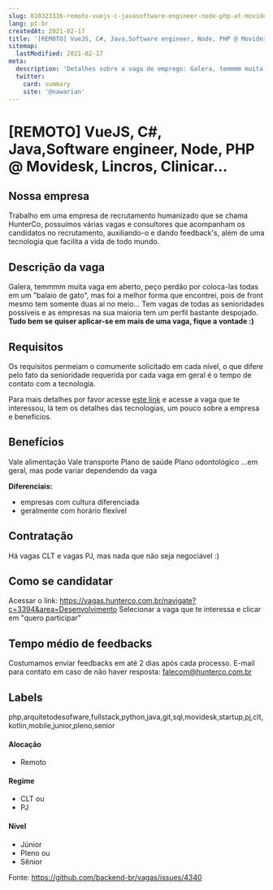 ```yaml
---
slug: 810323316-remoto-vuejs-c-javasoftware-engineer-node-php-at-movidesk-lincros-clinicar
lang: pt-br
createdAt: 2021-02-17
title: '[REMOTO] VueJS, C#, Java,Software engineer, Node, PHP @ Movidesk, Lincros, Clinicar... - Vaga de Emprego'
sitemap:
  lastModified: 2021-02-17
meta:
  description: 'Detalhes sobre a vaga de emprego: Galera, temmmm muita vaga em aberto, peço perdão por coloca-las todas em um "balaio de gato", mas foi a melhor forma que encontrei, pois de front mesmo tem somente duas ai no meio... Tem vagas de todas as senioridades possíveis e as empresas na sua maioria tem um perfil bastante despojado. **Tudo bem se quiser aplicar-se em mais de uma vaga, fique a vontade :)**'
  twitter:
    card: summary
    site: '@nawarian'
---
```


# [REMOTO] VueJS, C#, Java,Software engineer, Node, PHP @ Movidesk, Lincros, Clinicar...

## Nossa empresa

Trabalho em uma empresa de recrutamento humanizado que se chama HunterCo, possuímos várias vagas e consultores que acompanham os candidatos no recrutamento, auxiliando-o e dando feedback's, além de uma tecnologia que facilita a vida de todo mundo.

## Descrição da vaga

Galera, temmmm muita vaga em aberto, peço perdão por coloca-las todas em um "balaio de gato", mas foi a melhor forma que encontrei, pois de front mesmo tem somente duas ai no meio...
Tem vagas de todas as senioridades possíveis e as empresas na sua maioria tem um perfil bastante despojado.
**Tudo bem se quiser aplicar-se em mais de uma vaga, fique a vontade :)** 

## Requisitos

Os requisitos permeiam o comumente solicitado em cada nível, o que difere pelo fato da senioridade requerida por cada vaga em geral é o tempo de contato com a tecnologia.

Para mais detalhes por favor acesse [este link](https://vagas.hunterco.com.br/navigate?c=3394&area=Desenvolvimento) e acesse a vaga que te interessou, lá tem os detalhes das tecnologias, um pouco sobre a empresa e benefícios.

## Benefícios

Vale alimentação
Vale transporte
Plano de saúde
Plano odontológico
...em geral, mas pode variar dependendo da vaga

**Diferenciais:**
- empresas com cultura diferenciada
- geralmente com horário flexível 

## Contratação

Há vagas CLT e vagas PJ, mas nada que não seja negociável :)

## Como se candidatar

Acessar o link: https://vagas.hunterco.com.br/navigate?c=3394&area=Desenvolvimento
Selecionar a vaga que te interessa e clicar em "quero participar"

## Tempo médio de feedbacks

Costumamos enviar feedbacks em até 2 dias após cada processo.
E-mail para contato em caso de não haver resposta: falecom@hunterco.com.br

## Labels
php,arquitetodesofware,fullstack,python,java,git,sql,movidesk,startup,pj,clt,kotlin,mobile,junior,pleno,senior

#### Alocação
- Remoto

#### Regime
- CLT ou
- PJ

#### Nível
- Júnior
- Pleno ou
- Sênior

Fonte: https://github.com/backend-br/vagas/issues/4340